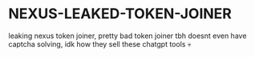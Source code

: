 # NEXUS-LEAKED-TOKEN-JOINER
leaking nexus token joiner, pretty bad token joiner tbh doesnt even have captcha solving, idk how they sell these chatgpt tools :skull:
